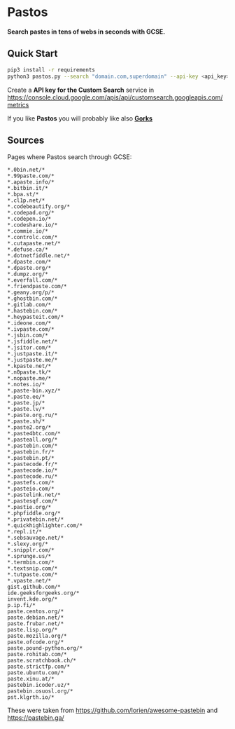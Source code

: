 # Pastos

**Search pastes in tens of webs in seconds with GCSE.**

## Quick Start

```bash
pip3 install -r requirements
python3 pastos.py --search "domain.com,superdomain" --api-key <api_key> [--json]
```

Create a **API key for the Custom Search** service in https://console.cloud.google.com/apis/api/customsearch.googleapis.com/metrics

If you like **Pastos** you will probably like also **[Gorks](https://github.com/carlospolop/Gorks)**

## Sources

Pages where Pastos search through GCSE:
```
*.0bin.net/*
*.99paste.com/*
*.apaste.info/*
*.bitbin.it/*
*.bpa.st/*
*.cl1p.net/*
*.codebeautify.org/*
*.codepad.org/*
*.codepen.io/*
*.codeshare.io/*
*.commie.io/*
*.controlc.com/*
*.cutapaste.net/*
*.defuse.ca/*
*.dotnetfiddle.net/*
*.dpaste.com/*
*.dpaste.org/*
*.dumpz.org/*
*.everfall.com/*
*.friendpaste.com/*
*.geany.org/p/*
*.ghostbin.com/*
*.gitlab.com/*
*.hastebin.com/*
*.heypasteit.com/*
*.ideone.com/*
*.ivpaste.com/*
*.jsbin.com/*
*.jsfiddle.net/*
*.jsitor.com/*
*.justpaste.it/*
*.justpaste.me/*
*.kpaste.net/*
*.n0paste.tk/*
*.nopaste.me/*
*.notes.io/*
*.paste-bin.xyz/*
*.paste.ee/*
*.paste.jp/*
*.paste.lv/*
*.paste.org.ru/*
*.paste.sh/*
*.paste2.org/*
*.paste4btc.com/*
*.pasteall.org/*
*.pastebin.com/*
*.pastebin.fr/*
*.pastebin.pt/*
*.pastecode.fr/*
*.pastecode.io/*
*.pastecode.ru/*
*.pastefs.com/*
*.pasteio.com/*
*.pastelink.net/*
*.pastesqf.com/*
*.pastie.org/*
*.phpfiddle.org/*
*.privatebin.net/*
*.quickhighlighter.com/*
*.repl.it/*
*.sebsauvage.net/*
*.slexy.org/*
*.snipplr.com/*
*.sprunge.us/*
*.termbin.com/*
*.textsnip.com/*
*.tutpaste.com/*
*.vpaste.net/*
gist.github.com/*
ide.geeksforgeeks.org/*
invent.kde.org/*
p.ip.fi/*
paste.centos.org/*
paste.debian.net/*
paste.frubar.net/*
paste.lisp.org/*
paste.mozilla.org/*
paste.ofcode.org/*
paste.pound-python.org/*
paste.rohitab.com/*
paste.scratchbook.ch/*
paste.strictfp.com/*
paste.ubuntu.com/*
paste.xinu.at/*
pastebin.icoder.uz/*
pastebin.osuosl.org/*
pst.klgrth.io/*
```

These were taken from https://github.com/lorien/awesome-pastebin and https://pastebin.ga/